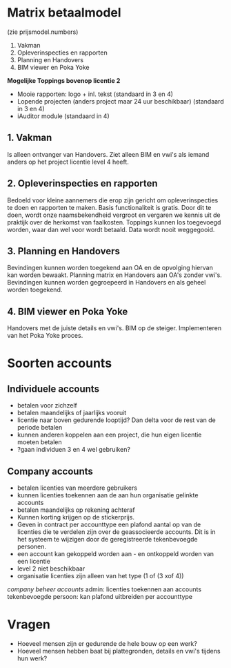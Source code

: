 # Matrix betaalmodel
(zie prijsmodel.numbers)
1. Vakman
2. Opleverinspecties en rapporten
3. Planning en Handovers
4. BIM viewer en Poka Yoke

**Mogelijke Toppings bovenop licentie 2**
- Mooie rapporten: logo + inl. tekst (standaard in 3 en 4)
- Lopende projecten (anders project maar 24 uur beschikbaar) (standaard in 3 en 4)
- iAuditor module (standaard in 4)


## 1. Vakman
Is alleen ontvanger van Handovers. Ziet alleen BIM en vwi's als iemand anders op het project licentie level 4 heeft.

## 2. Opleverinspecties en rapporten
Bedoeld voor kleine aannemers die erop zijn gericht om opleverinspecties te doen en rapporten te maken. Basis functionaliteit is gratis. Door dit te doen, wordt onze naamsbekendheid vergroot en vergaren we kennis uit de praktijk over de herkomst van faalkosten. Toppings kunnen los toegevoegd worden, waar dan wel voor wordt betaald. Data wordt nooit weggegooid.

## 3. Planning en Handovers
Bevindingen kunnen worden toegekend aan OA en de opvolging hiervan kan worden bewaakt. Planning matrix en Handovers aan OA's zonder vwi's. Bevindingen kunnen worden gegroepeerd in Handovers en als geheel worden toegekend.

## 4. BIM viewer en Poka Yoke
Handovers met de juiste details en vwi's. BIM op de steiger. Implementeren van het Poka Yoke proces.


# Soorten accounts
## Individuele accounts
- betalen voor zichzelf
- betalen maandelijks of jaarlijks vooruit
- licentie naar boven gedurende looptijd? Dan delta voor de rest van de periode betalen
- kunnen anderen koppelen aan een project, die hun eigen licentie moeten betalen
- ?gaan individuen 3 en 4 wel gebruiken?

## Company accounts
- betalen licenties van meerdere gebruikers
- kunnen licenties toekennen aan de aan hun organisatie gelinkte accounts
- betalen maandelijks op rekening achteraf
- Kunnen korting krijgen op de stickerprijs.
- Geven in contract per accounttype een plafond aantal op van de licenties die te verdelen zijn over de geassocieerde accounts. Dit is in het systeem te wijzigen door de geregistreerde tekenbevoegde personen.
- een account kan gekoppeld worden aan - en ontkoppeld worden van een licentie
- level 2 niet beschikbaar
- organisatie licenties zijn alleen van het type (1 of (3 xof 4))

*company beheer accounts*
admin: licenties toekennen aan accounts
tekenbevoegde persoon: kan plafond uitbreiden per accounttype

# Vragen
- Hoeveel mensen zijn er gedurende de hele bouw op een werk?
- Hoeveel mensen hebben baat bij plattegronden, details en vwi's tijdens hun werk?